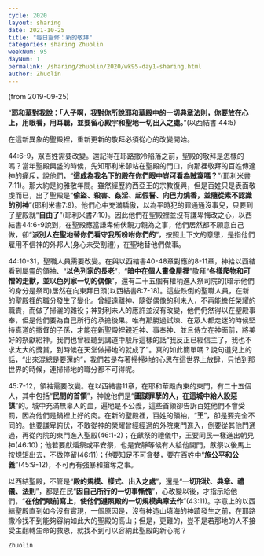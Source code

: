 ```yaml
---
cycle: 2020
layout: sharing
date: 2021-10-25
title: "每日靈修：新的敬拜"
categories: sharing Zhuolin
weekNum: 95
dayNum: 1
permalink: /sharing/zhuolin/2020/wk95-day1-sharing.html
author: Zhuolin
---
```

(from 2019-09-25)

“**耶和華對我說：「人子啊，我對你所說耶和華殿中的一切典章法則，你要放在心上，用眼看，用耳聽，並要留心殿宇和聖地一切出入之處。**”(以西結書 44:5)    

在這新異象的聖殿裡，重新更新的敬拜必須從心的改變開始。    

44:6-9，眾百姓需要改變。還記得在耶路撒冷陷落之前，聖殿的敬拜是怎樣的嗎？當年聖殿興盛的時候，先知耶利米卻站在聖殿的門口，向那裡敬拜的百姓傳達神的痛斥，說他們，“**這成為我名下的殿在你們眼中豈可看為賊窩嗎？**”(耶利米書7:11)。那大約是約雅敬年間。雖然經歷約西亞王的宗教復興，但是百姓只是表面敬虔而已，出了聖殿是“**偷盜、殺害、姦淫、起假誓、向巴力燒香，並隨從素不認識的別神**”(耶利米書7:9)。他們心中充滿驕傲，以為平時犯的罪通通沒事兒，只要到了聖殿就“**自由了**”(耶利米書7:10)。因此他們在聖殿裡並沒有謙卑悔改之心，以西結書44:6-9說到，在聖殿應當謙卑俯伏親力親為之事，他們居然都不願意自己做，卻“**派別人在聖地替你們看守我所吩咐你們的**”，按照上下文的意思，是指他們雇用不信神的外邦人(身心未受割禮)，在聖地替他們做事。    

44:10-31，聖職人員需要改變。在與以西結書40-48章對應的8-11章，神給以西結看到屬靈的領袖、“**以色列家的長老**”，“**暗中在個人畫像屋裡**”敬拜“**各樣爬物和可憎的走獸，並以色列家一切的偶像**”，還有二十五個有權柄進入祭司院的(暗示他們的身分是祭司)居然在向東拜日頭(以西結書8:7-18)。這些跌倒的聖職人員，在新的聖殿裡的職分發生了變化。曾經遠離神、隨從偶像的利未人，不再能擔任榮耀的職責，而做了掃灑的雜役；神對利未人的應許並沒有改變，他們仍然得以在聖殿事奉，但是他們要為自己所行的承擔後果。唯有那勝過試煉、在眾人都走迷的時候堅持真道的撒督的子孫，才能在新聖殿裡親近神、事奉神、並且侍立在神面前，將美好的祭獻給神。我們也曾經聽到講道中駁斥這樣的話“我反正已經信主了，我也不求太大的獎賞，到時候在天堂做掃地的就成了”。真的如此簡單嗎？說句道兒上的話，“出來混總是要還的”，我們若是存著掃掃地的心思在這世界上放肆，只怕到那世界的時候，連掃掃地的職分都不可得呢。    

45:7-12，領袖需要改變。在以西結書11章，在耶和華殿向東的東門，有二十五個人，其中包括“**民間的首領**”，神說他們是“**圖謀罪孽的人，在這城中給人設惡謀**”的。城中充滿無辜人的血，遍地是不公義，這些首領卻告訴百姓他們不會受罰，因為他們是鍋裡上好的肉。在新的聖殿裡，百姓的領袖，“**王**”，卻是要完全不同的。他要謙卑俯伏，不敢從神的榮耀曾經經過的外院東門進入，倒要從其他門通過，再從內院的東門進入聖殿(46:1-2)；在獻祭的禮儀中，王要同民一樣進出朝見神(46:10)；他若要獻燔祭或平安祭，也是安靜等候有人給他開門，獻祭以後馬上按規矩出去，不做停留(46:11)；他要知足不可貪婪，要在百姓中“**施公平和公義**”(45:9-12)，不可再有強暴和搶奪之事。    

以西結聖殿，不管是“**殿的規模、樣式、出入之處**”，還是“**一切形狀、典章、禮儀、法則**”，都是在民“**因自己所行的一切事慚愧**”，心改變以後，才指示給他們，“**在他們眼前寫上，使他們遵照殿的一切規模典章去作**”(43:11)。字意上的以西結聖殿直到如今沒有實現，一個原因是，沒有神造山填海的神蹟發生之前，在耶路撒冷找不到能夠容納如此大的聖殿的高山；但是，更難的，豈不是若那地的人不接受主翻轉生命的救恩，就找不到可以容納此聖殿的新心呢？    

`Zhuolin`    
